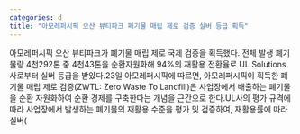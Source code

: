```yaml
---
categories: d
title: "아모레퍼시픽 오산 뷰티파크 폐기물 매립 제로 검증 실버 등급 획득"
---
```

아모레퍼시픽 오산 뷰티파크가 폐기물 매립 제로 국제 검증을 획득했다. 전체 발생 폐기물량 4천292톤 중 4천43톤을 순환자원화해 94%의 재활용 전환율로 UL Solutions사로부터 실버 등급을 받았다.23일 아모레퍼시픽에 따르면, 아모레퍼시픽이 획득한 폐기물 매립 제로 검증(ZWTL: Zero Waste To Landfill)은 사업장에서 배출하는 폐기물을 순환 자원화하여 순환 경제를 구축한다는 개념을 근간으로 한다.UL사의 평가 규격에 따라 사업장에서 발생하는 폐기물의 재활용 수준을 평가 및 검증하여, 재활용률에 따라 실버(